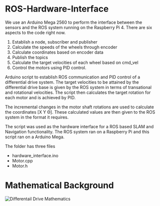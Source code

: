 # ROS-Hardware-Interface

We use an Arduino Mega 2560 to perform the interface between the sensors and the ROS system running on the Raspberry Pi 4. There are six aspects to the code right now.

1. Establish a node, subscriber and publisher
2. Calculate the speeds of the wheels through encoder
3. Calculate coordinates based on encoder data
4. Publish the topics
5. Calculate the target velocities of each wheel based on cmd_vel
6. Control the motors using PID control.

Arduino script to establish ROS communication and PID control of a differential drive system. The target velocities to be attained by the differential drive base is given by the ROS system in terms of transational and rotational velocities. The script then calculates the target rotation for each motor and is achieved by PID.

The incremental changes in the motor shaft rotations are used to calculate the coordinates [X Y Θ]. These calculated values are then given to the ROS system in the format it requires.

The script was used as the hardware interface for a ROS based SLAM and Navigation functionality. The ROS system ran on a Raspberry Pi and this script ran on a Arduino Mega.

The folder has three files 

- hardware_interface.ino
- Motor.cpp
- Motor.h

# Mathematical Background
![Differentail Drive Mathematics](/repository/differentail_drive_math.png?raw=true "Differentail Drive Mathematics title")
